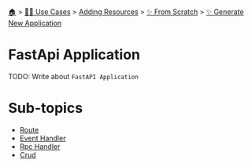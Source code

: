 <!--startTocHeader-->
[🏠](../../../../../README.md) > [👷🏽 Use Cases](../../../../README.md) > [Adding Resources](../../../README.md) > [✨ From Scratch](../../README.md) > [✨ Generate New Application](../README.md)
# FastApi Application
<!--endTocHeader-->
TODO: Write about `FastAPI Application`
<!--startTocSubTopic-->
# Sub-topics
* [Route](route.md)
* [Event Handler](event-handler.md)
* [Rpc Handler](rpc-handler.md)
* [Crud](crud.md)
<!--endTocSubTopic-->